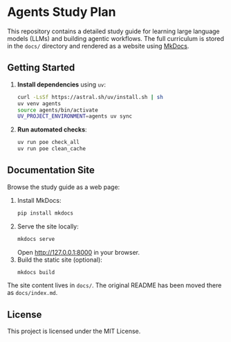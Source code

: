# Agents Study Plan

This repository contains a detailed study guide for learning large language models (LLMs) and building agentic workflows. The full curriculum is stored in the `docs/` directory and rendered as a website using [MkDocs](https://www.mkdocs.org/).

## Getting Started

1. **Install dependencies** using `uv`:
   ```bash
   curl -LsSf https://astral.sh/uv/install.sh | sh
   uv venv agents
   source agents/bin/activate
   UV_PROJECT_ENVIRONMENT=agents uv sync
   ```

2. **Run automated checks**:
   ```bash
   uv run poe check_all
   uv run poe clean_cache
   ```

## Documentation Site

Browse the study guide as a web page:

1. Install MkDocs:
   ```bash
   pip install mkdocs
   ```
2. Serve the site locally:
   ```bash
   mkdocs serve
   ```
   Open <http://127.0.0.1:8000> in your browser.
3. Build the static site (optional):
   ```bash
   mkdocs build
   ```

The site content lives in `docs/`. The original README has been moved there as `docs/index.md`.

## License

This project is licensed under the MIT License.
